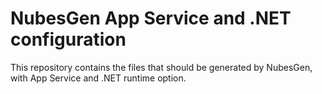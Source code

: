 # NubesGen App Service and .NET configuration

This repository contains the files that should be generated by NubesGen, with App Service and .NET runtime option.
